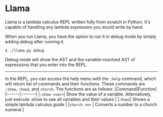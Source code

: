 # Llama
Llama is a lambda calculus REPL written fully from scratch in Python. It's capable of handling any lambda expression you would write by hand.

When you run Llama, you have the option to run it in debug mode by simply adding debug after running it.
```
$ ./llama.py debug
```
Debug mode will show the AST and the variable-resolved AST of expressions that you enter into the REPL.

---
In the REPL, you can access the help menu with the `:help` command, which will return list of commands and their functions. These commands are `:show`, `:how2`, and `church`. The functions are as follows:
|Command|Function|
|:------|:-------|
|`:show <var>`| Show the value of a variable. Alternatively, just execute :show to see all variables and their values |
|`:how2`| Shows a simple lambda calculus guide |
|`church <n>` | Converts a number to a church numeral |

